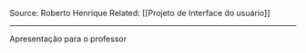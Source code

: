 Source: Roberto Henrique
Related: [[Projeto de Interface do usuário]]

---

Apresentação para o professor
